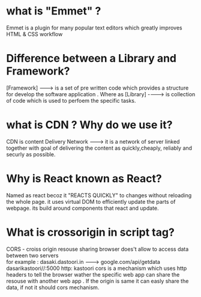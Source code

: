# what is "Emmet" ?
Emmet is a plugin for many popular text editors which greatly improves HTML & CSS workflow

#  Difference between a Library and Framework?
 [Framework] --->  is a set of pre written code which provides a structure for develop the software application .
    Where as
 [Library] ---->  is collection of code which is used to perfoem the specific tasks.

# what is CDN ? Why do we use it?
CDN is content Delivery Network ---> it is a network of server linked together with goal of delivering the content as quickly,cheaply, reliably and securly as possible.  

# Why is React known as React?
Named as react becoz it "REACTS QUICKLY" to changes without reloading the whole page. it uses virtual DOM to efficiently update the parts of webpage. its build around components that react and update.

# What is crossorigin in script tag?

CORS - croiss origin resouse sharing 
browser does't allow  to access data between two servers  
for example :   dasaki.dastoori.in ---> google.com/api/getdata
                dasarikastoori//:5000
                http: kastoori 
cors is a mechanism which uses http headers  to tell the browser wather the specific web app can share the resouse with another web app .
If the origin is same it can easly share the data, if not it should cors mechanism.


    


